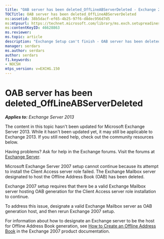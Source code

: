 ```yaml
---
title: "OAB server has been deleted_OffLineABServerDeleted - Exchange 2013 Help"
TOCTitle: OAB server has been deleted_OffLineABServerDeleted
ms:assetid: 38b5dacf-ef65-4b25-97f6-d8dec956d7d5
ms:mtpsurl: https://technet.microsoft.com/library/ms.exch.setupreadiness.offlineabserverdeleted(v=EXCHG.150)
ms:contentKeyID: 46628863
ms.reviewer:
ms.topic: article
description: "Exchange Setup can't finish - OAB server has been deleted" 
manager: serdars
ms.author: serdars
author: serdars
f1.keywords:
- NOCSH
mtps_version: v=EXCHG.150
---
```


# OAB server has been deleted\_OffLineABServerDeleted

_**Applies to:** Exchange Server 2013_

The content in this topic hasn't been updated for Microsoft Exchange Server 2013. While it hasn't been updated yet, it may still be applicable to Exchange 2013. If you still need help, check out the community resources below.

Having problems? Ask for help in the Exchange forums. Visit the forums at [Exchange Server](https://social.technet.microsoft.com/forums/office/home?category=exchangeserver).

Microsoft Exchange Server 2007 setup cannot continue because its attempt to install the Client Access server role failed. The Exchange Mailbox server designated to host the Offline Address Book (OAB) has been deleted.

Exchange 2007 setup requires that there be a valid Exchange Mailbox server hosting OAB generation for the Client Access server role installation to continue.

To address this issue, designate a valid Exchange Mailbox server as OAB generation host, and then rerun Exchange 2007 setup.

For information about how to designate an Exchange server to be the host for Offline Address Book generation, see [How to Create an Offline Address Book](/previous-versions/office/exchange-server-2007/bb124270(v=exchg.80)) in the Exchange 2007 product documentation.
